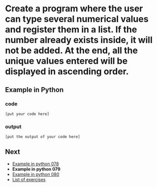 # Create a program where the user can type several numerical values and register them in a list. If the number already exists inside, it will not be added. At the end, all the unique values entered will be displayed in ascending order.

## Example in Python

### code

``` python
[put your code here]
```

### output

```
[put the output of your code here]
```

## Next

- [Example in python 078](../../078/python)
- **Example in python 079**
- [Example in python 080](../../080/python)
- [List of exercises](../..)
